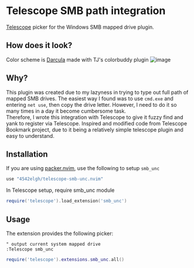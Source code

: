 # Telescope SMB path integration
[Telescope](https://github.com/nvim-telescope/telescope.nvim) picker for the Windows SMB mapped drive plugin.

## How does it look?
Color scheme is [Darcula](https://github.com/4542elgh/darcula.nvim) made with TJ's colorbuddy plugin
![image](https://user-images.githubusercontent.com/17227723/209452796-b6b0219d-fefe-4a8d-a775-705bb238de69.png)

## Why?
This plugin was created due to my lazyness in trying to type out full path of mapped SMB drives.
The easiest way I found was to use `cmd.exe` and entering `net use`, then copy the drive letter.
However, I need to do it so many times in a day it become cumbersome task.
<br/>
Therefore, I wrote this integration with Telescope to give it fuzzy find and yank to register via Telescope. 
Inspired and modified code from Telescope Bookmark project, due to it being a relatively simple telescope plugin and easy to understand.

## Installation
If you are using [packer.nvim](https://github.com/wbthomason/packer.nvim), use the following to setup `smb_unc`
```lua
use "4542elgh/telescope-smb-unc.nvim"
```

In Telescope setup, require smb_unc module
```lua
require('telescope').load_extension('smb_unc')
```

## Usage

The extension provides the following picker:
```viml
" output current system mapped drive
:Telescope smb_unc
```

```lua
require('telescope').extensions.smb_unc.all()
```
